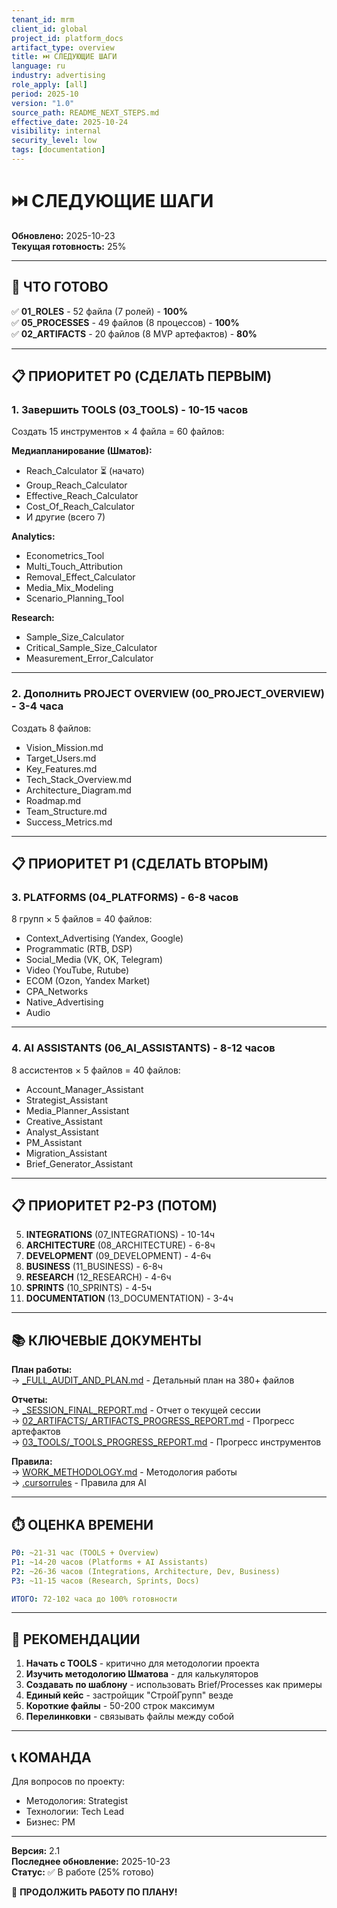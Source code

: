 ```yaml
---
tenant_id: mrm
client_id: global
project_id: platform_docs
artifact_type: overview
title: ⏭️ СЛЕДУЮЩИЕ ШАГИ
language: ru
industry: advertising
role_apply: [all]
period: 2025-10
version: "1.0"
source_path: README_NEXT_STEPS.md
effective_date: 2025-10-24
visibility: internal
security_level: low
tags: [documentation]
---
```


# ⏭️ СЛЕДУЮЩИЕ ШАГИ

**Обновлено:** 2025-10-23  
**Текущая готовность:** 25%

---

## 🎯 ЧТО ГОТОВО

✅ **01_ROLES** - 52 файла (7 ролей) - **100%**  
✅ **05_PROCESSES** - 49 файлов (8 процессов) - **100%**  
✅ **02_ARTIFACTS** - 20 файлов (8 MVP артефактов) - **80%**

---

## 📋 ПРИОРИТЕТ P0 (СДЕЛАТЬ ПЕРВЫМ)

### 1. Завершить TOOLS (03_TOOLS) - 10-15 часов

Создать 15 инструментов × 4 файла = 60 файлов:

**Медиапланирование (Шматов):**
- Reach_Calculator ⏳ (начато)
- Group_Reach_Calculator
- Effective_Reach_Calculator
- Cost_Of_Reach_Calculator
- И другие (всего 7)

**Analytics:**
- Econometrics_Tool
- Multi_Touch_Attribution
- Removal_Effect_Calculator
- Media_Mix_Modeling
- Scenario_Planning_Tool

**Research:**
- Sample_Size_Calculator
- Critical_Sample_Size_Calculator
- Measurement_Error_Calculator

---

### 2. Дополнить PROJECT OVERVIEW (00_PROJECT_OVERVIEW) - 3-4 часа

Создать 8 файлов:
- Vision_Mission.md
- Target_Users.md
- Key_Features.md
- Tech_Stack_Overview.md
- Architecture_Diagram.md
- Roadmap.md
- Team_Structure.md
- Success_Metrics.md

---

## 📋 ПРИОРИТЕТ P1 (СДЕЛАТЬ ВТОРЫМ)

### 3. PLATFORMS (04_PLATFORMS) - 6-8 часов

8 групп × 5 файлов = 40 файлов:
- Context_Advertising (Yandex, Google)
- Programmatic (RTB, DSP)
- Social_Media (VK, OK, Telegram)
- Video (YouTube, Rutube)
- ECOM (Ozon, Yandex Market)
- CPA_Networks
- Native_Advertising
- Audio

---

### 4. AI ASSISTANTS (06_AI_ASSISTANTS) - 8-12 часов

8 ассистентов × 5 файлов = 40 файлов:
- Account_Manager_Assistant
- Strategist_Assistant
- Media_Planner_Assistant
- Creative_Assistant
- Analyst_Assistant
- PM_Assistant
- Migration_Assistant
- Brief_Generator_Assistant

---

## 📋 ПРИОРИТЕТ P2-P3 (ПОТОМ)

5. **INTEGRATIONS** (07_INTEGRATIONS) - 10-14ч
6. **ARCHITECTURE** (08_ARCHITECTURE) - 6-8ч
7. **DEVELOPMENT** (09_DEVELOPMENT) - 4-6ч
8. **BUSINESS** (11_BUSINESS) - 6-8ч
9. **RESEARCH** (12_RESEARCH) - 4-6ч
10. **SPRINTS** (10_SPRINTS) - 4-5ч
11. **DOCUMENTATION** (13_DOCUMENTATION) - 3-4ч

---

## 📚 КЛЮЧЕВЫЕ ДОКУМЕНТЫ

**План работы:**  
→ [_FULL_AUDIT_AND_PLAN.md](./_FULL_AUDIT_AND_PLAN.md) - Детальный план на 380+ файлов

**Отчеты:**  
→ [_SESSION_FINAL_REPORT.md](./_SESSION_FINAL_REPORT.md) - Отчет о текущей сессии  
→ [02_ARTIFACTS/_ARTIFACTS_PROGRESS_REPORT.md](./02_ARTIFACTS/_ARTIFACTS_PROGRESS_REPORT.md) - Прогресс артефактов  
→ [03_TOOLS/_TOOLS_PROGRESS_REPORT.md](./03_TOOLS/_TOOLS_PROGRESS_REPORT.md) - Прогресс инструментов

**Правила:**  
→ [WORK_METHODOLOGY.md](./WORK_METHODOLOGY.md) - Методология работы  
→ [.cursorrules](./.cursorrules) - Правила для AI

---

## ⏱️ ОЦЕНКА ВРЕМЕНИ

```yaml
P0: ~21-31 час (TOOLS + Overview)
P1: ~14-20 часов (Platforms + AI Assistants)
P2: ~26-36 часов (Integrations, Architecture, Dev, Business)
P3: ~11-15 часов (Research, Sprints, Docs)

ИТОГО: 72-102 часа до 100% готовности
```

---

## 🎯 РЕКОМЕНДАЦИИ

1. **Начать с TOOLS** - критично для методологии проекта
2. **Изучить методологию Шматова** - для калькуляторов
3. **Создавать по шаблону** - использовать Brief/Processes как примеры
4. **Единый кейс** - застройщик "СтройГрупп" везде
5. **Короткие файлы** - 50-200 строк максимум
6. **Перелинковки** - связывать файлы между собой

---

## 📞 КОМАНДА

Для вопросов по проекту:
- Методология: Strategist
- Технологии: Tech Lead
- Бизнес: PM

---

**Версия:** 2.1  
**Последнее обновление:** 2025-10-23  
**Статус:** ✅ В работе (25% готово)

🚀 **ПРОДОЛЖИТЬ РАБОТУ ПО ПЛАНУ!**


